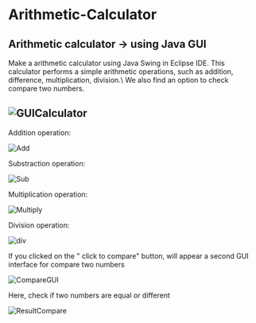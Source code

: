 # Arithmetic-Calculator
Arithmetic calculator -> using Java GUI
----------------------------------------------

Make a arithmetic calculator using Java Swing in Eclipse IDE. This calculator performs a simple arithmetic operations, such as addition, difference, multiplication, division.\\
We also find an option to check compare two numbers.

![GUICalculator](https://user-images.githubusercontent.com/72825756/127770505-98064fbd-169a-4be8-abe3-bad8d87d52af.JPG)
---------------------------------------------------------------------------------------------------------------------------

Addition operation:

![Add](https://user-images.githubusercontent.com/72825756/127770235-efacce81-9f39-4a1c-baac-a6553911ffd9.JPG)


Substraction operation:

![Sub](https://user-images.githubusercontent.com/72825756/127770256-15a4f703-3f57-444f-a9eb-2688507902cb.JPG)


Multiplication operation:

![Multiply](https://user-images.githubusercontent.com/72825756/127770258-38608648-53c5-4a29-97e3-12530dd12e01.JPG)


Division operation: 

![div](https://user-images.githubusercontent.com/72825756/127770269-3480d8dd-0431-424c-a2cd-522b208621cf.JPG)


If you clicked on the " click to compare" button, will appear a second GUI interface for compare two numbers

![CompareGUI](https://user-images.githubusercontent.com/72825756/127770570-81a8d427-db48-4f61-8b65-4addba0a4afd.JPG)

Here, check if two numbers are equal or different

![ResultCompare](https://user-images.githubusercontent.com/72825756/127770585-cc20485e-a9e2-4bac-bcc3-d3622b5ad1fe.JPG)




